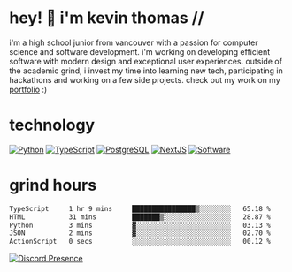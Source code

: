 # hey! 👋 i'm kevin thomas //

i'm a high school junior from vancouver with a passion for computer science and software development. i'm working on developing efficient software with modern design and exceptional user experiences. outside of the academic grind, i invest my time into learning new tech, participating in hackathons and working on a few side projects. check out my work on my [portfolio](https://kevinjosethomas.com/) :)

# technology

[![Python](https://i.imgur.com/uJCFGqb.png)](https://kevinthomas.codes/stack)
[![TypeScript](https://i.imgur.com/LlHxpmm.png)](https://kevinthomas.codes/stack)
[![PostgreSQL](https://i.imgur.com/JtHCo5L.png)](https://kevinthomas.codes/stack)
[![NextJS](https://i.imgur.com/S1zqWbT.png)](https://kevinthomas.codes/stack)
[![Software](https://i.imgur.com/cdfHm5u.png)](https://kevinthomas.codes/stack)

# grind hours

<!--START_SECTION:waka-->

```txt
TypeScript     1 hr 9 mins     ████████████████▒░░░░░░░░   65.18 %
HTML           31 mins         ███████▒░░░░░░░░░░░░░░░░░   28.87 %
Python         3 mins          ▓░░░░░░░░░░░░░░░░░░░░░░░░   03.13 %
JSON           2 mins          ▓░░░░░░░░░░░░░░░░░░░░░░░░   02.70 %
ActionScript   0 secs          ░░░░░░░░░░░░░░░░░░░░░░░░░   00.12 %
```

<!--END_SECTION:waka-->

[![Discord Presence](https://lanyard.cnrad.dev/api/418707912836382721)](https:/kevinthomas.codes/)
